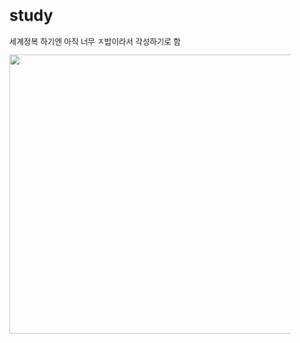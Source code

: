 # study
세계정복 하기엔 아직 너무 ㅈ밥이라서 각성하기로 함
<p align="center">
  <img src="https://m1.daumcdn.net/cfile271/image/270DF93B5736BEBC169773" width="700px" height="500px">
</p>


